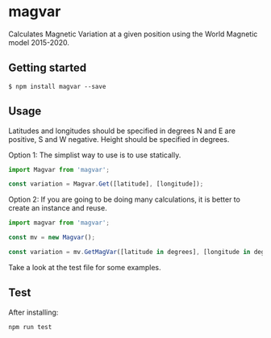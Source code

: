 # magvar
Calculates Magnetic Variation at a given position using the World Magnetic model 2015-2020.

## Getting started

`$ npm install magvar --save`

## Usage

Latitudes and longitudes should be specified in degrees 
N and E are positive, S and W negative.
Height should be specified in degrees.

Option 1:
The simplist way to use is to use statically.
```javascript
import Magvar from 'magvar';

const variation = Magvar.Get([latitude], [longitude]);

```

Option 2:
If you are going to be doing many calculations, it is better to create an instance and reuse.
```javascript
import magvar from 'magvar';

const mv = new Magvar();

const variation = mv.GetMagVar([latitude in degrees], [longitude in degrees], [height in metres])
```

Take a look at the test file for some examples.
  
## Test
After installing:
```javascript
npm run test
```